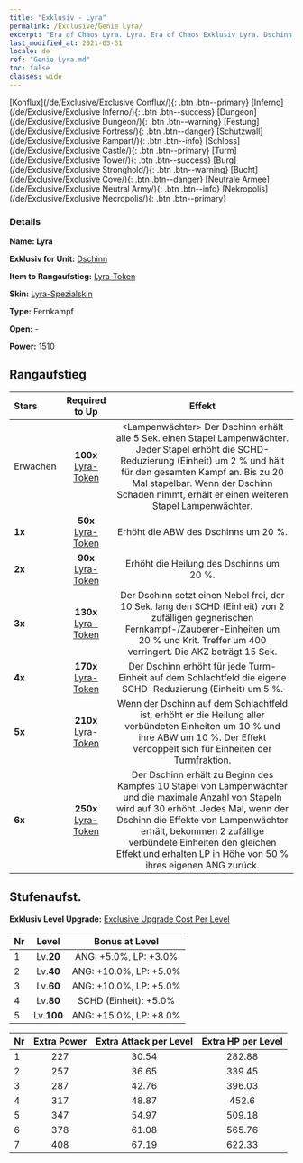 ```yaml
---
title: "Exklusiv - Lyra"
permalink: /Exclusive/Genie Lyra/
excerpt: "Era of Chaos Lyra. Lyra. Era of Chaos Exklusiv Lyra. Dschinn Exklusiv."
last_modified_at: 2021-03-31
locale: de
ref: "Genie Lyra.md"
toc: false
classes: wide
---
```

 [Konflux](/de/Exclusive/Exclusive Conflux/){: .btn .btn--primary} [Inferno](/de/Exclusive/Exclusive Inferno/){: .btn .btn--success} [Dungeon](/de/Exclusive/Exclusive Dungeon/){: .btn .btn--warning} [Festung](/de/Exclusive/Exclusive Fortress/){: .btn .btn--danger} [Schutzwall](/de/Exclusive/Exclusive Rampart/){: .btn .btn--info} [Schloss](/de/Exclusive/Exclusive Castle/){: .btn .btn--primary} [Turm](/de/Exclusive/Exclusive Tower/){: .btn .btn--success} [Burg](/de/Exclusive/Exclusive Stronghold/){: .btn .btn--warning} [Bucht](/de/Exclusive/Exclusive Cove/){: .btn .btn--danger} [Neutrale Armee](/de/Exclusive/Exclusive Neutral Army/){: .btn .btn--info} [Nekropolis](/de/Exclusive/Exclusive Necropolis/){: .btn .btn--primary} 

### Details
 **Name: Lyra** 

 **Exklusiv for Unit:** [Dschinn](/de/units/Genie/) 

 **Item to Rangaufstieg:** [Lyra-Token](/de/Items/con_986/)

 **Skin:** [Lyra-Spezialskin](/de/Items/con_654/)

 **Type:** Fernkampf

 **Open:** -

 **Power:** 1510

## Rangaufstieg

  |     Stars    |  Required to Up | Effekt |
  |:-------------|:---------------:|:---------------:|
  |  Erwachen  | **100x** [Lyra-Token](/de/Items/con_986/) | <Lampenwächter> Der Dschinn erhält alle 5 Sek. einen Stapel Lampenwächter. Jeder Stapel erhöht die SCHD-Reduzierung (Einheit) um 2 % und hält für den gesamten Kampf an. Bis zu 20 Mal stapelbar. Wenn der Dschinn Schaden nimmt, erhält er einen weiteren Stapel Lampenwächter. |
  | **1x** <i class="fas fa-star"/> | **50x** [Lyra-Token](/de/Items/con_986/) | Erhöht die ABW des Dschinns um 20 %. |
  | **2x** <i class="fas fa-star"/> | **90x** [Lyra-Token](/de/Items/con_986/) | Erhöht die Heilung des Dschinns um 20 %. |
  | **3x** <i class="fas fa-star"/> | **130x** [Lyra-Token](/de/Items/con_986/) | Der Dschinn setzt einen Nebel frei, der 10 Sek. lang den SCHD (Einheit) von 2 zufälligen gegnerischen Fernkampf-/Zauberer-Einheiten um 20 % und Krit. Treffer um 400 verringert. Die AKZ beträgt 15 Sek. |
  | **4x** <i class="fas fa-star"/> | **170x** [Lyra-Token](/de/Items/con_986/) | Der Dschinn erhöht für jede Turm-Einheit auf dem Schlachtfeld die eigene SCHD-Reduzierung (Einheit) um 5 %. |
  | **5x** <i class="fas fa-star"/> | **210x** [Lyra-Token](/de/Items/con_986/) | Wenn der Dschinn auf dem Schlachtfeld ist, erhöht er die Heilung aller verbündeten Einheiten um 10 % und ihre ABW um 10 %. Der Effekt verdoppelt sich für Einheiten der Turmfraktion. |
  | **6x** <i class="fas fa-star"/> | **250x** [Lyra-Token](/de/Items/con_986/) | Der Dschinn erhält zu Beginn des Kampfes 10 Stapel von Lampenwächter und die maximale Anzahl von Stapeln wird auf 30 erhöht. Jedes Mal, wenn der Dschinn die Effekte von Lampenwächter erhält, bekommen 2 zufällige verbündete Einheiten den gleichen Effekt und erhalten LP in Höhe von 50 % ihres eigenen ANG zurück. |


## Stufenaufst.
 **Exklusiv Level Upgrade:** [Exclusive Upgrade Cost Per Level](/Exclusive/ExclusiveUpgradeCostPerLevel/)

  |  Nr  |   Level  | Bonus at Level |
  |:-----|:--------:|:--------------:|
  | 1 | Lv.**20** | ANG: +5.0%, LP: +3.0% |
  | 2 | Lv.**40** | ANG: +10.0%, LP: +5.0% |
  | 3 | Lv.**60** | ANG: +10.0%, LP: +5.0% |
  | 4 | Lv.**80** | SCHD (Einheit): +5.0% |
  | 5 | Lv.**100** | ANG: +15.0%, LP: +8.0% |


  |  Nr  |  Extra Power | Extra Attack per Level | Extra HP per Level |
  |:-----|:--------:|:--------:|:--------:|
  | 1 | 227 | 30.54 | 282.88 |
  | 2 | 257 | 36.65 | 339.45 |
  | 3 | 287 | 42.76 | 396.03 |
  | 4 | 317 | 48.87 | 452.6 |
  | 5 | 347 | 54.97 | 509.18 |
  | 6 | 378 | 61.08 | 565.76 |
  | 7 | 408 | 67.19 | 622.33 |


